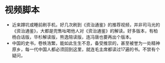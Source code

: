 # 视频脚本
- 近来蹲坑或睡前刷手机，好几次刷到《资治通鉴》的推荐视频，并非司马光的《资治通鉴》，大都是兜售吆喝他人对《资治通鉴》的解读。好多版本，有柏杨白话版，华杉解读版，熊逸陪读版，连冯唐也要再出个版本。
- 中国的史书，卷帙浩繁，能如此生生不息，备受推崇的，甚至被誉为一处精神原乡，每一代中国人都必须回到这里，就连毛主席都读过17遍的书。不禁有个疑问，
